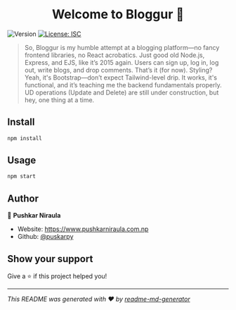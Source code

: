 <h1 align="center">Welcome to Bloggur 👋</h1>
<p>
  <img alt="Version" src="https://img.shields.io/badge/version-1.0.0-blue.svg?cacheSeconds=2592000" />
  <a href="#" target="_blank">
    <img alt="License: ISC" src="https://img.shields.io/badge/License-ISC-yellow.svg" />
  </a>
</p>

> So, Bloggur is my humble attempt at a blogging platform—no fancy frontend libraries, no React acrobatics. Just good old Node.js, Express, and EJS, like it’s 2015 again. Users can sign up, log in, log out, write blogs, and drop comments. That’s it (for now). Styling? Yeah, it's Bootstrap—don’t expect Tailwind-level drip. It works, it's functional, and it’s teaching me the backend fundamentals properly. UD operations (Update and  Delete) are still under construction, but hey, one thing at a time.

## Install

```sh
npm install
```

## Usage

```sh
npm start
```

## Author

👤 **Pushkar Niraula**

* Website: https://www.pushkarniraula.com.np
* Github: [@puskarpy](https://github.com/puskarpy)

## Show your support

Give a ⭐️ if this project helped you!

***
_This README was generated with ❤️ by [readme-md-generator](https://github.com/kefranabg/readme-md-generator)_